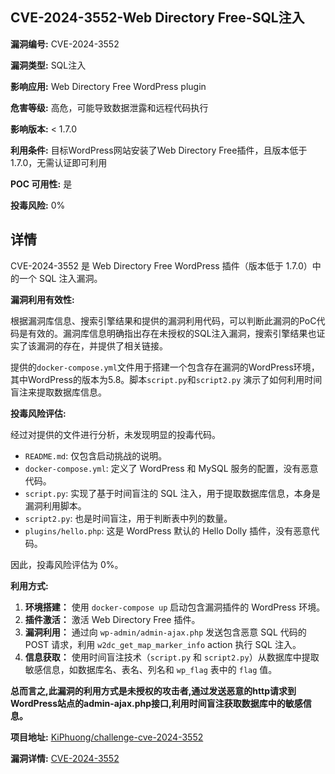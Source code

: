 ## CVE-2024-3552-Web Directory Free-SQL注入

**漏洞编号:** CVE-2024-3552

**漏洞类型:** SQL注入

**影响应用:** Web Directory Free WordPress plugin

**危害等级:** 高危，可能导致数据泄露和远程代码执行

**影响版本:** < 1.7.0

**利用条件:** 目标WordPress网站安装了Web Directory Free插件，且版本低于1.7.0，无需认证即可利用

**POC 可用性:** 是

**投毒风险:** 0%

## 详情

CVE-2024-3552 是 Web Directory Free WordPress 插件（版本低于 1.7.0）中的一个 SQL 注入漏洞。

**漏洞利用有效性:**

根据漏洞库信息、搜索引擎结果和提供的漏洞利用代码，可以判断此漏洞的PoC代码是有效的。漏洞库信息明确指出存在未授权的SQL注入漏洞，搜索引擎结果也证实了该漏洞的存在，并提供了相关链接。

提供的`docker-compose.yml`文件用于搭建一个包含存在漏洞的WordPress环境，其中WordPress的版本为5.8。脚本`script.py`和`script2.py` 演示了如何利用时间盲注来提取数据库信息。

**投毒风险评估:**

经过对提供的文件进行分析，未发现明显的投毒代码。

*   `README.md`: 仅包含启动挑战的说明。
*   `docker-compose.yml`: 定义了 WordPress 和 MySQL 服务的配置，没有恶意代码。
*   `script.py`: 实现了基于时间盲注的 SQL 注入，用于提取数据库信息，本身是漏洞利用脚本。
*   `script2.py`: 也是时间盲注，用于判断表中列的数量。
*   `plugins/hello.php`: 这是 WordPress 默认的 Hello Dolly 插件，没有恶意代码。

因此，投毒风险评估为 0%。

**利用方式:**

1.  **环境搭建：** 使用 `docker-compose up` 启动包含漏洞插件的 WordPress 环境。
2.  **插件激活：** 激活 Web Directory Free 插件。
3.  **漏洞利用：**  通过向 `wp-admin/admin-ajax.php` 发送包含恶意 SQL 代码的 POST 请求，利用 `w2dc_get_map_marker_info` action 执行 SQL 注入。
4.  **信息获取：**  使用时间盲注技术（`script.py` 和 `script2.py`）从数据库中提取敏感信息，如数据库名、表名、列名和 `wp_flag` 表中的 `flag` 值。

**总而言之,此漏洞的利用方式是未授权的攻击者,通过发送恶意的http请求到WordPress站点的admin-ajax.php接口,利用时间盲注获取数据库中的敏感信息。**

**项目地址:** [KiPhuong/challenge-cve-2024-3552](https://github.com/KiPhuong/challenge-cve-2024-3552)

**漏洞详情:** [CVE-2024-3552](https://nvd.nist.gov/vuln/detail/CVE-2024-3552)